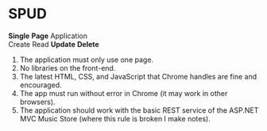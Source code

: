 # SPUD
**Single** **Page** Application   
Create Read **Update** **Delete**

1. The application must only use one page. 
2. No libraries on the front-end.     
3. The latest HTML, CSS, and JavaScript that Chrome handles are fine and encouraged.  
4. The app must run without error in Chrome (it may work in other browsers).
5. The application should work with the basic REST service of the ASP.NET MVC Music Store (where this rule is broken I make notes).
